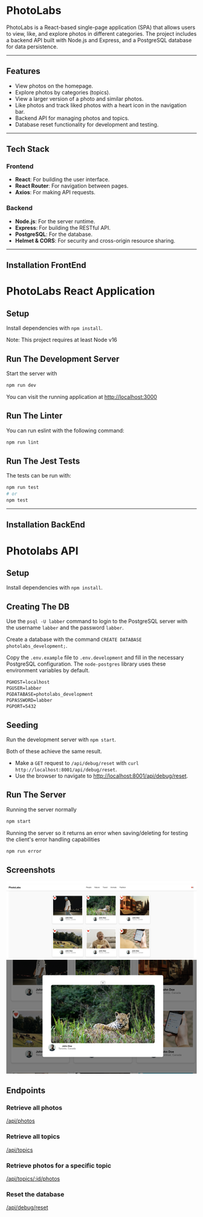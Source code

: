 # PhotoLabs

PhotoLabs is a React-based single-page application (SPA) that allows users to view, like, and explore photos in different categories. The project includes a backend API built with Node.js and Express, and a PostgreSQL database for data persistence.

---

## Features

- View photos on the homepage.
- Explore photos by categories (topics).
- View a larger version of a photo and similar photos.
- Like photos and track liked photos with a heart icon in the navigation bar.
- Backend API for managing photos and topics.
- Database reset functionality for development and testing.

---

## Tech Stack

### Frontend
- **React**: For building the user interface.
- **React Router**: For navigation between pages.
- **Axios**: For making API requests.

### Backend
- **Node.js**: For the server runtime.
- **Express**: For building the RESTful API.
- **PostgreSQL**: For the database.
- **Helmet & CORS**: For security and cross-origin resource sharing.

---

## Installation FrontEnd

# PhotoLabs React Application

## Setup

Install dependencies with `npm install`.

Note: This project requires at least Node v16

## Run The Development Server

Start the server with

```sh
npm run dev
```

You can visit the running application at [http://localhost:3000](http://localhost:3000)

## Run The Linter

You can run eslint with the following command:

```sh
npm run lint
```

## Run The Jest Tests

The tests can be run with:

```sh
npm run test
# or
npm test
```

---
## Installation BackEnd

# Photolabs API

## Setup

Install dependencies with `npm install`.

## Creating The DB

Use the `psql -U labber` command to login to the PostgreSQL server with the username `labber` and the password `labber`.

Create a database with the command `CREATE DATABASE photolabs_development;`.

Copy the `.env.example` file to `.env.development` and fill in the necessary PostgreSQL configuration. The `node-postgres` library uses these environment variables by default.

```
PGHOST=localhost
PGUSER=labber
PGDATABASE=photolabs_development
PGPASSWORD=labber
PGPORT=5432
```

## Seeding

Run the development server with `npm start`.

Both of these achieve the same result.

- Make a `GET` request to `/api/debug/reset` with `curl http://localhost:8001/api/debug/reset`.
- Use the browser to navigate to [http://localhost:8001/api/debug/reset](http://localhost:8001/api/debug/reset).

## Run The Server

Running the server normally
```sh
npm start
```

Running the server so it returns an error when saving/deleting for testing the client's error handling capabilities
```sh
npm run error
```

## Screenshots

![Homepage](/frontend/docs/homepage.png)
![Photo Modal](/frontend/docs/single-photo.png)

## Endpoints

### Retrieve all photos

[/api/photos](http://localhost:8001/api/photos)

### Retrieve all topics

[/api/topics](http://localhost:8001/api/topics)

### Retrieve photos for a specific topic

[/api/topics/:id/photos](http://localhost:8001/api/topics/:id/photos)

### Reset the database

[/api/debug/reset](http://localhost:8001/api/debug/reset)
